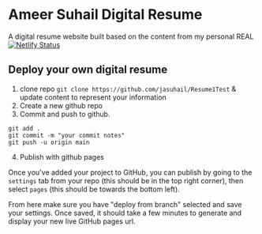 # Ameer Suhail Digital Resume

A digital resume website built based on the content from my personal REAL [![Netlify Status](https://api.netlify.com/api/v1/badges/69200f36-c518-414e-9a1b-a5d4527b462a/deploy-status)](https://app.netlify.com/projects/stately-bombolone-85f779/deploys)

## Deploy your own digital resume

1. clone repo `git clone https://github.com/jasuhail/Resume1Test` & update content to represent your information
2. Create a new github repo
3. Commit and push to github.

```
git add .
git commit -m "your commit notes"
git push -u origin main
```

4. Publish with github pages

Once you've added your project to GitHub, you can publish by going to the `settings` tab from your repo (this should be in the top right corner), then select `pages` (this should be towards the bottom left).

From here make sure you have "deploy from branch" selected and save your settings. Once saved, it should take a few minutes to generate and display your new live GitHub pages url.

